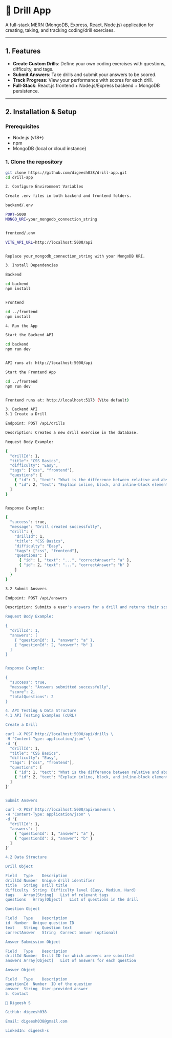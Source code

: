 # 🧠 Drill App

A full-stack MERN (MongoDB, Express, React, Node.js) application for creating, taking, and tracking coding/drill exercises.

---

## 1. Features
- **Create Custom Drills**: Define your own coding exercises with questions, difficulty, and tags.  
- **Submit Answers**: Take drills and submit your answers to be scored.  
- **Track Progress**: View your performance with scores for each drill.  
- **Full-Stack**: React.js frontend + Node.js/Express backend + MongoDB persistence.

---

## 2. Installation & Setup

### Prerequisites
- Node.js (v18+)  
- npm  
- MongoDB (local or cloud instance)

### 1. Clone the repository
```bash
git clone https://github.com/digeesh038/drill-app.git
cd drill-app

2. Configure Environment Variables

Create .env files in both backend and frontend folders.

backend/.env

PORT=5000
MONGO_URI=your_mongodb_connection_string


frontend/.env

VITE_API_URL=http://localhost:5000/api


Replace your_mongodb_connection_string with your MongoDB URI.

3. Install Dependencies

Backend

cd backend
npm install


Frontend

cd ../frontend
npm install

4. Run the App

Start the Backend API

cd backend
npm run dev


API runs at: http://localhost:5000/api

Start the Frontend App

cd ../frontend
npm run dev


Frontend runs at: http://localhost:5173 (Vite default)

3. Backend API
3.1 Create a Drill

Endpoint: POST /api/drills

Description: Creates a new drill exercise in the database.

Request Body Example:

{
  "drillId": 1,
  "title": "CSS Basics",
  "difficulty": "Easy",
  "tags": ["css", "frontend"],
  "questions": [
    { "id": 1, "text": "What is the difference between relative and absolute positioning?", "correctAnswer": "a" },
    { "id": 2, "text": "Explain inline, block, and inline-block elements.", "correctAnswer": "b" }
  ]
}


Response Example:

{
  "success": true,
  "message": "Drill created successfully",
  "drill": {
    "drillId": 1,
    "title": "CSS Basics",
    "difficulty": "Easy",
    "tags": ["css", "frontend"],
    "questions": [
      { "id": 1, "text": "...", "correctAnswer": "a" },
      { "id": 2, "text": "...", "correctAnswer": "b" }
    ]
  }
}

3.2 Submit Answers

Endpoint: POST /api/answers

Description: Submits a user's answers for a drill and returns their score.

Request Body Example:

{
  "drillId": 1,
  "answers": [
    { "questionId": 1, "answer": "a" },
    { "questionId": 2, "answer": "b" }
  ]
}


Response Example:

{
  "success": true,
  "message": "Answers submitted successfully",
  "score": 2,
  "totalQuestions": 2
}

4. API Testing & Data Structure
4.1 API Testing Examples (cURL)

Create a Drill

curl -X POST http://localhost:5000/api/drills \
-H "Content-Type: application/json" \
-d '{
  "drillId": 1,
  "title": "CSS Basics",
  "difficulty": "Easy",
  "tags": ["css", "frontend"],
  "questions": [
    { "id": 1, "text": "What is the difference between relative and absolute positioning?", "correctAnswer": "a" },
    { "id": 2, "text": "Explain inline, block, and inline-block elements.", "correctAnswer": "b" }
  ]
}'


Submit Answers

curl -X POST http://localhost:5000/api/answers \
-H "Content-Type: application/json" \
-d '{
  "drillId": 1,
  "answers": [
    { "questionId": 1, "answer": "a" },
    { "questionId": 2, "answer": "b" }
  ]
}'

4.2 Data Structure

Drill Object

Field	Type	Description
drillId	Number	Unique drill identifier
title	String	Drill title
difficulty	String	Difficulty level (Easy, Medium, Hard)
tags	Array[String]	List of relevant tags
questions	Array[Object]	List of questions in the drill

Question Object

Field	Type	Description
id	Number	Unique question ID
text	String	Question text
correctAnswer	String	Correct answer (optional)

Answer Submission Object

Field	Type	Description
drillId	Number	Drill ID for which answers are submitted
answers	Array[Object]	List of answers for each question

Answer Object

Field	Type	Description
questionId	Number	ID of the question
answer	String	User-provided answer
5. Contact

👤 Digeesh S

GitHub: digeesh038

Email: digeesh038@gmail.com

LinkedIn: digeesh-s
